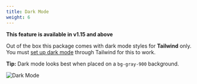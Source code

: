 ```yaml
---
title: Dark Mode
weight: 6
---
```


**This feature is available in v1.15 and above**

Out of the box this package comes with dark mode styles for **Tailwind** only. You must [set up dark mode](https://tailwindcss.com/docs/dark-mode) through Tailwind for this to work.

**Tip:** Dark mode looks best when placed on a `bg-gray-900` background.

![Dark Mode](https://imgur.com/QoEdC7n.png)
